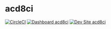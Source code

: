 # acd8ci

[![CircleCI](https://circleci.com/gh/albertcausing/acd8ci.svg?style=shield)](https://circleci.com/gh/albertcausing/acd8ci)
[![Dashboard acd8ci](https://img.shields.io/badge/dashboard-acd8ci-yellow.svg)](https://dashboard.pantheon.io/sites/3b770246-37d4-4d60-8313-fe6ff18e8dc6#dev/code)
[![Dev Site acd8ci](https://img.shields.io/badge/site-acd8ci-blue.svg)](http://dev-acd8ci.pantheonsite.io/)